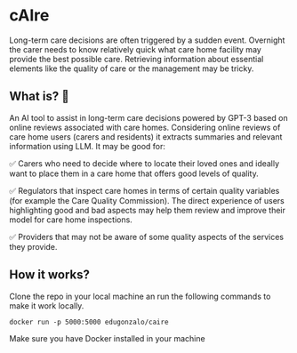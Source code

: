 # cAIre

Long-term care decisions are often triggered by a sudden event. Overnight the carer needs to know relatively quick what care home facility may provide the best possible care. Retrieving information about essential elements like the quality of care or the management may be tricky.


## What is? 🙊

An AI tool to assist in long-term care decisions powered by GPT-3 based on online reviews associated with care homes. Considering online reviews of care home users (carers and residents) it extracts summaries and relevant information using LLM. It may be good for:

✅ Carers who need to decide where to locate their loved ones and ideally want to place them in a care home that offers good levels of quality.

✅ Regulators that inspect care homes in terms of certain quality variables (for example the Care Quality Commission). The direct experience of users highlighting good and bad aspects may help them review and improve their model for care home inspections.

✅ Providers that may not be aware of some quality aspects of the services they provide.

## How it works? 

Clone the repo in your local machine an run the following commands to make it work locally.

`docker run -p 5000:5000 edugonzalo/caire`

Make sure you have Docker installed in your machine

